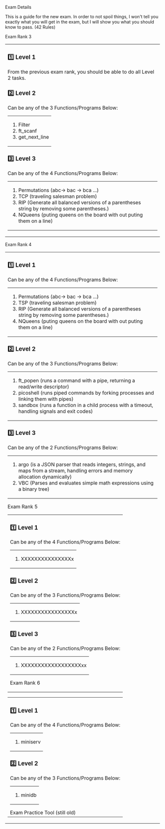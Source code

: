 Exam Details

This is a guide for the new exam. In order to not spoil things, I won't tell you exactly what you will get in the exam, but I will show you what you should know to pass.
(42 Rules)


Exam Rank 3

<table><tr><td>
  
### 1️⃣ Level 1
  
From the previous exam rank, you should be able to do all Level 2 tasks.

### :two: Level 2
Can be any of the 3 Functions/Programs Below:
<table><tr><td>
  
1. Filter                                                                                    
2. ft_scanf
3. get_next_line
</td></tr></table>

### :three: Level 3
Can be any of the 4 Functions/Programs Below:
<table><tr><td>

1. Permutations (abc-> bac -> bca ...)
2. TCP (traveling salesman problem)
3. RIP (Generate all balanced versions of a parentheses string by removing some parentheses.)
4. NQueens (puting queens on the board with out puting them on a line)
</td></tr></table>
</td></tr></table>

Exam Rank 4

<table><tr><td>
  
### 1️⃣ Level 1

Can be any of the 4 Functions/Programs Below:
<table><tr><td>

1. Permutations (abc-> bac -> bca ...)
2. TSP (traveling salesman problem)
3. RIP (Generate all balanced versions of a parentheses string by removing some parentheses.)
4. NQueens (puting queens on the board with out puting them on a line)
</td></tr></table>

### 2️⃣ Level 2
Can be any of the 3 Functions/Programs Below:
<table><tr><td>

1. ft_popen (runs a command with a pipe, returning a read/write descriptor)
2. picoshell (runs piped commands by forking processes and linking them with pipes)
3. sandbox (runs a function in a child process with a timeout, handling signals and exit codes)
</td></tr></table>

### 3️⃣ Level 3
Can be any of the 2 Functions/Programs Below:
<table><tr><td>

1. argo (is a JSON parser that reads integers, strings, and maps from a stream, handling errors and memory allocation dynamically)
2. VBC (Parses and evaluates simple math expressions using a binary tree)
</td></tr></table>

Exam Rank 5

<table><tr><td>
  
### 1️⃣ Level 1

Can be any of the 4 Functions/Programs Below:
<table><tr><td>

1. XXXXXXXXXXXXXXXx

</td></tr></table>

### 2️⃣ Level 2
Can be any of the 3 Functions/Programs Below:
<table><tr><td>

1. XXXXXXXXXXXXXXXXx
</td></tr></table>

### 3️⃣ Level 3
Can be any of the 2 Functions/Programs Below:
<table><tr><td>

1. XXXXXXXXXXXXXXXXXXxx
</td></tr></table>

Exam Rank 6
</td></tr></table>
<table><tr><td>
  
### 1️⃣ Level 1

Can be any of the 4 Functions/Programs Below:
<table><tr><td>

1. miniserv

</td></tr></table>

### 2️⃣ Level 2
Can be any of the 3 Functions/Programs Below:
<table><tr><td>

1. minidb
</td></tr></table>
Exam Practice Tool (still old)
